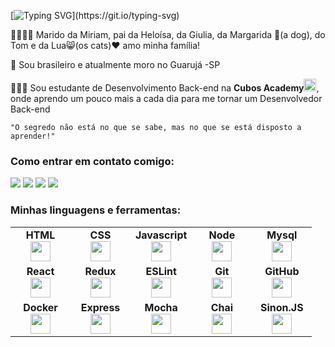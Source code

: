 [![Typing SVG](https://readme-typing-svg.herokuapp.com?color=%AD0DD9&width=450&lines=Olá,+tudo+Bem?;Meu+nome+é+Diego+Rogers!)](https://git.io/typing-svg)

👨‍👩‍👧‍👧 Marido da Miriam, pai da Heloísa, da Giulia, da Margarida 🐶(a dog), do Tom e da Lua😸(os cats)❤️ amo minha família! 

📍 Sou brasileiro e atualmente moro no Guarujá -SP

👨🏻‍🎓 Sou estudante de Desenvolvimento Back-end na  **Cubos Academy**<img height="20px"  src="https://avatars.githubusercontent.com/u/64142676?s=200&v=4">, onde aprendo um pouco mais a cada dia para me tornar um Desenvolvedor Back-end

`"O segredo não está no que se sabe, mas no que se está disposto a aprender!"`



<h3 align="left">Como entrar em contato comigo:</h3>

  <div> 
 
  <a href="https://www.instagram.com/diegorogerssa/" target="_blank"><img src="https://img.shields.io/badge/-Instagram-%23E4405F?style=for-the-badge&logo=instagram&logoColor=white" target="_blank"></a>
 <a href="https://discord.com/users/diego_rogers" target="_blank"><img src="https://img.shields.io/badge/Discord-7289DA?style=for-the-badge&logo=discord&logoColor=white" target="_blank"></a> 
  <a href = "mailto:rogersmhdg@gmail.com"><img src="https://img.shields.io/badge/-Gmail-%23333?style=for-the-badge&logo=gmail&logoColor=white" target="_blank"></a>
  <a href="https://www.linkedin.com/in/diego-rogers-sa/" target="_blank"><img src="https://img.shields.io/badge/-LinkedIn-%230077B5?style=for-the-badge&logo=linkedin&logoColor=white" target="_blank"></a> 
    
</div>

<div>
    <h3 align="left">Minhas linguagens e ferramentas:</h3>
    <table width="320px">
        <tbody>
            <tr valign="top">
                <td width="80px" align="center">
                    <span><strong>HTML</strong></span><br>
                    <img height="32" src="https://cdn.jsdelivr.net/gh/devicons/devicon/icons/html5/html5-original.svg">
                </td>
                <td width="80px" align="center">
                    <span><strong>CSS</strong></span><br>
                    <img height="32px" src="https://cdn.jsdelivr.net/gh/devicons/devicon/icons/css3/css3-original.svg">
                </td>
                <td width="80px" align="center">
                    <span><strong>Javascript</strong></span><br>
                    <img height="32px" src="https://upload.vectorlogo.zone/logos/javascript/images/239ec8a4-163e-4792-83b6-3f6d96911757.svg">
                </td>
                <td width="80px" align="center">
                    <span><strong>Node</strong></span><br>
                    <img height="32px" src="https://www.vectorlogo.zone/logos/nodejs/nodejs-icon.svg">
                </td>
                <td width="80px" align="center">
                    <span><strong>Mysql</strong></span><br>
                    <img height="32px" src="https://www.vectorlogo.zone/logos/mysql/mysql-icon.svg">
                </td>
               </tr>
            <tr valign="top">
                <td width="80px" align="center">
                    <span><strong>React</strong></span><br>
                    <img height="32px" src="https://cdn.jsdelivr.net/gh/devicons/devicon/icons/react/react-original.svg">
                </td>
                <td width="80px" align="center">
                    <span><strong>Redux</strong></span><br>
                    <img height="32" src="https://cdn.worldvectorlogo.com/logos/redux.svg">
                </td>
                <td width="80px" align="center">
                    <span><strong>ESLint</strong></span><br>
                    <img height="32px" src="https://www.vectorlogo.zone/logos/eslint/eslint-icon.svg">
                </td>
                <td width="80px" align="center">
                    <span><strong>Git</strong></span><br>
                    <img height="32px" src="https://cdn.jsdelivr.net/gh/devicons/devicon/icons/git/git-plain.svg">
                  </td>
                <td width="80px" align="center">
                    <span><strong>GitHub</strong></span><br>
                    <img height="32px" src="https://www.vectorlogo.zone/logos/github/github-icon.svg">
                </td>
            </tr>
            <tr valign="top">
                <td width="80px" align="center">
                    <span><strong>Docker</strong></span><br>
                    <img height="32" src="https://www.vectorlogo.zone/logos/docker/docker-icon.svg">
                </td>
                <td width="80px" align="center">
                    <span><strong>Express</strong></span><br>
                    <img height="32px" src="https://www.vectorlogo.zone/logos/expressjs/expressjs-icon.svg">
                </td>
                <td width="80px" align="center">
                    <span><strong>Mocha</strong></span><br>
                    <img height="32px" src="https://www.vectorlogo.zone/logos/mochajs/mochajs-icon.svg">
                </td>
                <td width="80px" align="center">
                    <span><strong>Chai</strong></span><br>
                    <img height="32px" src="https://www.vectorlogo.zone/logos/chaijs/chaijs-icon.svg">
                </td>
                <td width="80px" align="center">
                    <span><strong>Sinon.JS</strong></span><br>
                    <img height="32" src="https://sinonjs.org/assets/images/logo.png">
                </td>
            </tr>
        </tbody>
    </table>  
    </div>
<!--     <div>
  <a href="https://github.com/diegorogerssa">
  <img height="180em" src="https://github-readme-stats.vercel.app/api?username=MiriamVidoto&show_icons=true&theme=dracula&include_all_commits=true&count_private=true"/>
  <img height="180em" src="https://github-readme-stats.vercel.app/api/top-langs/?username=diegorogerssa&layout=compact&langs_count=7&theme=dracula"/>
</div> -->

  










<!--
**rogersmhdg/rogersmhdg** is a ✨ _special_ ✨ repository because its `README.md` (this file) appears on your GitHub profile.

Here are some ideas to get you started:

- 🔭 I’m currently working on ...
- 🌱 I’m currently learning ...
- 👯 I’m looking to collaborate on ...
- 🤔 I’m looking for help with ...
- 💬 Ask me about ...
- 📫 How to reach me: ...
- 😄 Pronouns: ...
- ⚡ Fun fact: ...
-->
